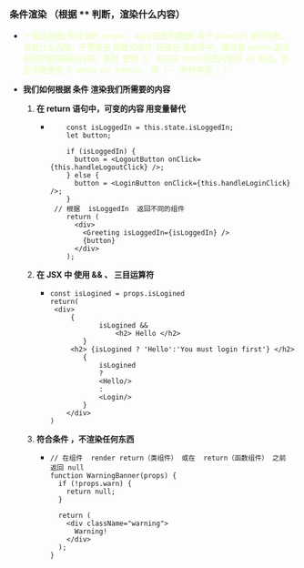 ### 条件渲染  （根据  **  判断，渲染什么内容）

- **<font color=#efc> 一般会根据 传过来的  props ，ajax 获取的数据( 存于 state 中) 进行判断，渲染什么内容。不管是在 函数式组件  还是在 类组件中，都会有 return 返回组件所要渲染的内容。虽然  使用  {}   可以在  html 标签内使用  JS 语法，但是不能使用  if  while  for  switch ...等（--   有待考究  --）</font>**

- **我们如何根据  条件 渲染我们所需要的内容**

  1. **在  return 语句中，可变的内容  用变量替代** 

     - ```react
           const isLoggedIn = this.state.isLoggedIn;
           let button;
       
           if (isLoggedIn) {
             button = <LogoutButton onClick={this.handleLogoutClick} />;
           } else {
             button = <LoginButton onClick={this.handleLoginClick} />;
           }
       	// 根据  isLoggedIn  返回不同的组件
           return (
             <div>
               <Greeting isLoggedIn={isLoggedIn} />
               {button}
             </div>
           );
       ```

  2. **在  JSX 中 使用  &&  、 三目运算符**

     - ```react
       const isLogined = props.isLogined
       return(
       	<div>
           	{
                   isLogined &&
                       <h2> Hello </h2>
               }
       		<h2> {isLogined ? 'Hello':'You must login first'} </h2>
               {
                   isLogined
                   ?
                   <Hello/>
                   :
                   <Login/>
               }
           </div>
       )
       ```

  3. **符合条件 ，不渲染任何东西**

     - ```react
       // 在组件  render return（类组件） 或在  return（函数组件） 之前 返回 null
       function WarningBanner(props) {
         if (!props.warn) {
           return null;
         }
       
         return (
           <div className="warning">
             Warning!
           </div>
         );
       }
       ```

       

  